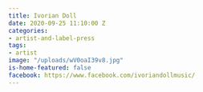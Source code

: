 ```yaml
---
title: Ivorian Doll
date: 2020-09-25 11:10:00 Z
categories:
- artist-and-label-press
tags:
- artist
image: "/uploads/wV0oaI39v8.jpg"
is-home-featured: false
facebook: https://www.facebook.com/ivoriandollmusic/
---
```


